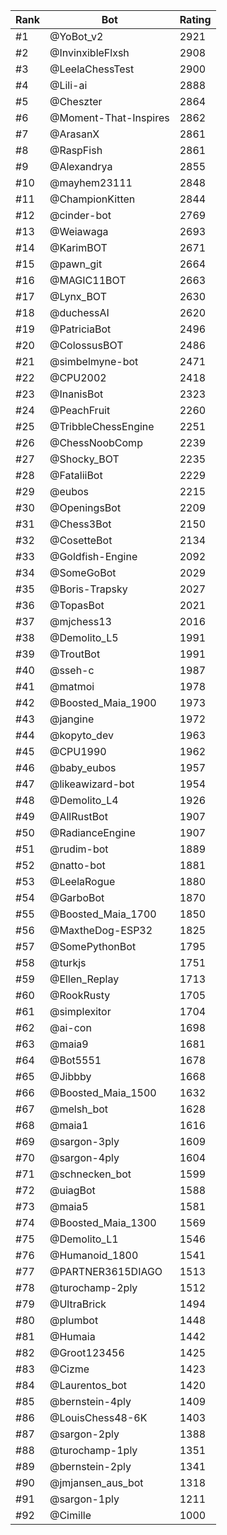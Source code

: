 Rank|Bot|Rating
---|---|---
#1|@YoBot_v2|2921
#2|@InvinxibleFlxsh|2908
#3|@LeelaChessTest|2900
#4|@Lili-ai|2888
#5|@Cheszter|2864
#6|@Moment-That-Inspires|2862
#7|@ArasanX|2861
#8|@RaspFish|2861
#9|@Alexandrya|2855
#10|@mayhem23111|2848
#11|@ChampionKitten|2844
#12|@cinder-bot|2769
#13|@Weiawaga|2693
#14|@KarimBOT|2671
#15|@pawn_git|2664
#16|@MAGIC11BOT|2663
#17|@Lynx_BOT|2630
#18|@duchessAI|2620
#19|@PatriciaBot|2496
#20|@ColossusBOT|2486
#21|@simbelmyne-bot|2471
#22|@CPU2002|2418
#23|@InanisBot|2323
#24|@PeachFruit|2260
#25|@TribbleChessEngine|2251
#26|@ChessNoobComp|2239
#27|@Shocky_BOT|2235
#28|@FataliiBot|2229
#29|@eubos|2215
#30|@OpeningsBot|2209
#31|@Chess3Bot|2150
#32|@CosetteBot|2134
#33|@Goldfish-Engine|2092
#34|@SomeGoBot|2029
#35|@Boris-Trapsky|2027
#36|@TopasBot|2021
#37|@mjchess13|2016
#38|@Demolito_L5|1991
#39|@TroutBot|1991
#40|@sseh-c|1987
#41|@matmoi|1978
#42|@Boosted_Maia_1900|1973
#43|@jangine|1972
#44|@kopyto_dev|1963
#45|@CPU1990|1962
#46|@baby_eubos|1957
#47|@likeawizard-bot|1954
#48|@Demolito_L4|1926
#49|@AllRustBot|1907
#50|@RadianceEngine|1907
#51|@rudim-bot|1889
#52|@natto-bot|1881
#53|@LeelaRogue|1880
#54|@GarboBot|1870
#55|@Boosted_Maia_1700|1850
#56|@MaxtheDog-ESP32|1825
#57|@SomePythonBot|1795
#58|@turkjs|1751
#59|@Ellen_Replay|1713
#60|@RookRusty|1705
#61|@simplexitor|1704
#62|@ai-con|1698
#63|@maia9|1681
#64|@Bot5551|1678
#65|@Jibbby|1668
#66|@Boosted_Maia_1500|1632
#67|@melsh_bot|1628
#68|@maia1|1616
#69|@sargon-3ply|1609
#70|@sargon-4ply|1604
#71|@schnecken_bot|1599
#72|@uiagBot|1588
#73|@maia5|1581
#74|@Boosted_Maia_1300|1569
#75|@Demolito_L1|1546
#76|@Humanoid_1800|1541
#77|@PARTNER3615DIAGO|1513
#78|@turochamp-2ply|1512
#79|@UltraBrick|1494
#80|@plumbot|1448
#81|@Humaia|1442
#82|@Groot123456|1425
#83|@Cizme|1423
#84|@Laurentos_bot|1420
#85|@bernstein-4ply|1409
#86|@LouisChess48-6K|1403
#87|@sargon-2ply|1388
#88|@turochamp-1ply|1351
#89|@bernstein-2ply|1341
#90|@jmjansen_aus_bot|1318
#91|@sargon-1ply|1211
#92|@Cimille|1000
